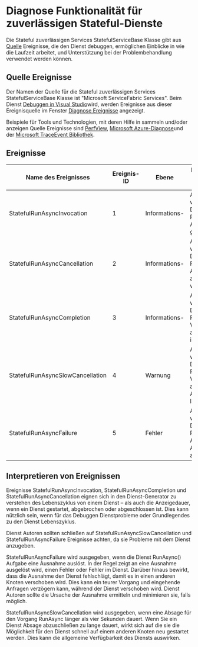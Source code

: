 <properties
   pageTitle="Dynamische zuverlässigen Services Diagnose | Microsoft Azure"
   description="Diagnose Funktionen für Stateful zuverlässigen Services"
   services="service-fabric"
   documentationCenter=".net"
   authors="AlanWarwick"
   manager="timlt"
   editor=""/>

<tags
   ms.service="Service-Fabric"
   ms.devlang="dotnet"
   ms.topic="article"
   ms.tgt_pltfrm="NA"
   ms.workload="NA"
   ms.date="05/17/2016"
   ms.author="alanwar"/>

# <a name="diagnostic-functionality-for-stateful-reliable-services"></a>Diagnose Funktionalität für zuverlässigen Stateful-Dienste
Die Stateful zuverlässigen Services StatefulServiceBase Klasse gibt aus [Quelle](https://msdn.microsoft.com/library/system.diagnostics.tracing.eventsource.aspx) Ereignisse, die den Dienst debuggen, ermöglichen Einblicke in wie die Laufzeit arbeitet, und Unterstützung bei der Problembehandlung verwendet werden können.

## <a name="eventsource-events"></a>Quelle Ereignisse
Der Namen der Quelle für die Stateful zuverlässigen Services StatefulServiceBase Klasse ist "Microsoft ServiceFabric Services". Beim Dienst [Debuggen in Visual Studio](service-fabric-debugging-your-application.md)wird, werden Ereignisse aus dieser Ereignisquelle im Fenster [Diagnose Ereignisse](service-fabric-diagnostics-how-to-monitor-and-diagnose-services-locally.md#view-service-fabric-system-events-in-visual-studio) angezeigt.

Beispiele für Tools und Technologien, mit deren Hilfe in sammeln und/oder anzeigen Quelle Ereignisse sind [PerfView](http://www.microsoft.com/download/details.aspx?id=28567), [Microsoft Azure-Diagnose](../cloud-services/cloud-services-dotnet-diagnostics.md)und der [Microsoft TraceEvent Bibliothek](http://www.nuget.org/packages/Microsoft.Diagnostics.Tracing.TraceEvent).

## <a name="events"></a>Ereignisse

|Name des Ereignisses|Ereignis-ID|Ebene|Beschreibung des Ereignisses|
|----------|--------|-----|-----------------|
|StatefulRunAsyncInvocation|1|Informations-|Ausgegeben, wenn der Dienst RunAsync Aufgabe gestartet wird|
|StatefulRunAsyncCancellation|2|Informations-|Ausgegeben, wenn der Dienst RunAsync Aufgabe abgebrochen wird|
|StatefulRunAsyncCompletion|3|Informations-|Ausgegeben, wenn der Dienst RunAsync Vorgang abgeschlossen ist|
|StatefulRunAsyncSlowCancellation|4|Warnung|Ausgegeben, wenn der Dienst RunAsync Vorgang abschließen Absage zu lange dauert|
|StatefulRunAsyncFailure|5|Fehler|Ausgegeben, wenn der Dienst RunAsync Aufgabe eine Ausnahme auslöst|

## <a name="interpret-events"></a>Interpretieren von Ereignissen

Ereignisse StatefulRunAsyncInvocation, StatefulRunAsyncCompletion und StatefulRunAsyncCancellation eignen sich in den Dienst-Generator zu verstehen des Lebenszyklus von einem Dienst – als auch die Anzeigedauer, wenn ein Dienst gestartet, abgebrochen oder abgeschlossen ist. Dies kann nützlich sein, wenn für das Debuggen Dienstprobleme oder Grundlegendes zu den Dienst Lebenszyklus.

Dienst Autoren sollten schließen auf StatefulRunAsyncSlowCancellation und StatefulRunAsyncFailure Ereignisse achten, da sie Probleme mit dem Dienst anzugeben.

StatefulRunAsyncFailure wird ausgegeben, wenn die Dienst RunAsync() Aufgabe eine Ausnahme auslöst. In der Regel zeigt an eine Ausnahme ausgelöst wird, einen Fehler oder Fehler im Dienst. Darüber hinaus bewirkt, dass die Ausnahme den Dienst fehlschlägt, damit es in einen anderen Knoten verschoben wird. Dies kann ein teurer Vorgang und eingehende Anfragen verzögern kann, während der Dienst verschoben wird. Dienst Autoren sollte die Ursache der Ausnahme ermitteln und minimieren sie, falls möglich.

StatefulRunAsyncSlowCancellation wird ausgegeben, wenn eine Absage für den Vorgang RunAsync länger als vier Sekunden dauert. Wenn Sie ein Dienst Absage abzuschließen zu lange dauert, wirkt sich auf die sie die Möglichkeit für den Dienst schnell auf einem anderen Knoten neu gestartet werden. Dies kann die allgemeine Verfügbarkeit des Diensts auswirken.
